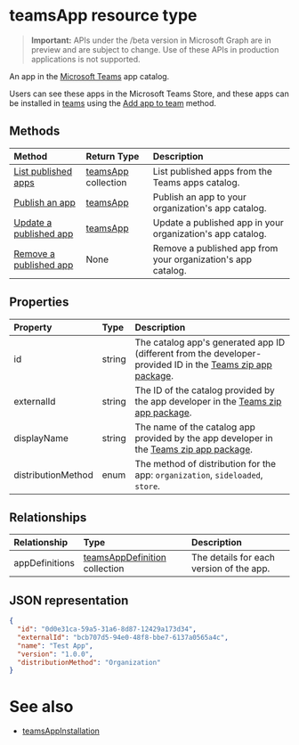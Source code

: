 # teamsApp resource type

> **Important:** APIs under the /beta version in Microsoft Graph are in preview and are subject to change. Use of these APIs in production applications is not supported.

An app in the [Microsoft Teams](teams_api_overview.md) app catalog.

Users can see these apps in the Microsoft Teams Store, and these apps can be installed in [teams](team.md) using the [Add app to team](../api/teamsappinstallation_add.md) method.

## Methods

| Method       | Return Type  |Description|
|:---------------|:--------|:----------|
|[List published apps](../api/teamsapp_list.md) | [teamsApp](teamsApp.md) collection | List published apps from the Teams apps catalog.|
|[Publish an app](../api/teamsapp_publish.md) | [teamsApp](teamsApp.md) | Publish an app to your organization's app catalog.|
|[Update a published app](../api/teamsapp_update.md) | [teamsApp](teamsApp.md) | Update a published app in your organization's app catalog.|
|[Remove a published app](../api/teamsapp_delete.md) | None | Remove a published app from your organization's app catalog.|

## Properties

| Property            | Type     | Description |
|:------------------- |:-------- |:----------- |
| id                  | string   | The catalog app's generated app ID (different from the developer-provided ID in the [Teams zip app package](https://docs.microsoft.com/en-us/microsoftteams/platform/concepts/apps/apps-package). |
| externalId          | string   | The ID of the catalog provided by the app developer in the [Teams zip app package](https://docs.microsoft.com/en-us/microsoftteams/platform/concepts/apps/apps-package). |
| displayName                | string   | The name of the catalog app provided by the app developer in the [Teams zip app package](https://docs.microsoft.com/en-us/microsoftteams/platform/concepts/apps/apps-package). |
| distributionMethod  | enum     | The method of distribution for the app: `organization`, `sideloaded`, `store`. |

## Relationships

| Relationship | Type	| Description |
|:---------------|:--------|:----------|
|appDefinitions|[teamsAppDefinition](teamsappdefinition.md) collection| The details for each version of the app. |

## JSON representation

```json
{
  "id": "0d0e31ca-59a5-31a6-8d87-12429a173d34",
  "externalId": "bcb707d5-94e0-48f8-bbe7-6137a0565a4c",
  "name": "Test App",
  "version": "1.0.0",
  "distributionMethod": "Organization"
}
```

# See also

- [teamsAppInstallation](teamsAppInstallation.md)

<!-- uuid: 8fcb5dbc-d5aa-4681-8e31-b001d5168d79
2015-10-25 14:57:30 UTC -->
<!-- {
  "type": "#page.annotation",
  "description": "teamsApp resource",
  "keywords": "",
  "section": "documentation",
  "tocPath": ""
}-->

